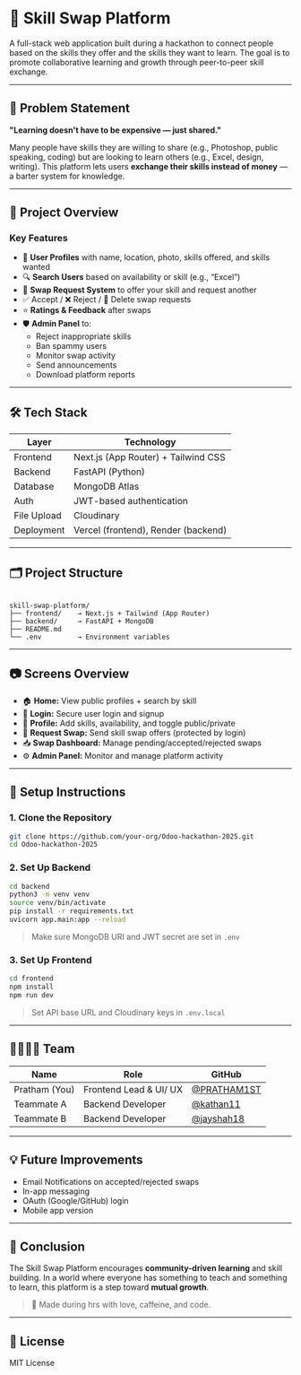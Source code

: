 # 🔁 Skill Swap Platform

A full-stack web application built during a hackathon to connect people based on the skills they offer and the skills they want to learn. The goal is to promote collaborative learning and growth through peer-to-peer skill exchange.

---

## 🧠 Problem Statement

**"Learning doesn't have to be expensive — just shared."**

Many people have skills they are willing to share (e.g., Photoshop, public speaking, coding) but are looking to learn others (e.g., Excel, design, writing). This platform lets users **exchange their skills instead of money** — a barter system for knowledge.

---

## 🚀 Project Overview

### Key Features
- 🧑 **User Profiles** with name, location, photo, skills offered, and skills wanted
- 🔍 **Search Users** based on availability or skill (e.g., “Excel”)
- 🔄 **Swap Request System** to offer your skill and request another
- ✅ Accept / ❌ Reject / 🔁 Delete swap requests
- ⭐ **Ratings & Feedback** after swaps
- 🛡️ **Admin Panel** to:
  - Reject inappropriate skills
  - Ban spammy users
  - Monitor swap activity
  - Send announcements
  - Download platform reports

---

## 🛠️ Tech Stack

| Layer       | Technology                  |
|------------|-----------------------------|
| Frontend   | Next.js (App Router) + Tailwind CSS |
| Backend    | FastAPI (Python)             |
| Database   | MongoDB Atlas                |
| Auth       | JWT-based authentication     |
| File Upload| Cloudinary                   |
| Deployment | Vercel (frontend), Render (backend) |

---

## 🗂️ Project Structure

```

skill-swap-platform/
├── frontend/    → Next.js + Tailwind (App Router)
├── backend/     → FastAPI + MongoDB
├── README.md
└── .env         → Environment variables

````

---

## 📷 Screens Overview

- 🏠 **Home:** View public profiles + search by skill
- 🔐 **Login:** Secure user login and signup
- 👤 **Profile:** Add skills, availability, and toggle public/private
- 🔄 **Request Swap:** Send skill swap offers (protected by login)
- 📥 **Swap Dashboard:** Manage pending/accepted/rejected swaps
- ⚙️ **Admin Panel:** Monitor and manage platform activity

---

## 📌 Setup Instructions

### 1. Clone the Repository
```bash
git clone https://github.com/your-org/Odoo-hackathon-2025.git
cd Odoo-hackathon-2025
````

### 2. Set Up Backend

```bash
cd backend
python3 -m venv venv
source venv/bin/activate
pip install -r requirements.txt
uvicorn app.main:app --reload
```

> Make sure MongoDB URI and JWT secret are set in `.env`

### 3. Set Up Frontend

```bash
cd frontend
npm install
npm run dev
```

> Set API base URL and Cloudinary keys in `.env.local`

---

## 👨‍👩‍👧‍👦 Team

| Name          | Role              | GitHub                                       |
| ------------- | ----------------- | -------------------------------------------- |
| Pratham (You) | Frontend Lead  & UI/ UX    | [@PRATHAM1ST](https://github.com/PRATHAM1ST) |
| Teammate A    | Backend Developer | [@kathan11](https://github.com/kathan11)     |
| Teammate B    |Backend Developer     | [@jayshah18](https://github.com/jayshah18)     |

---

## 💡 Future Improvements

* Email Notifications on accepted/rejected swaps
* In-app messaging
* OAuth (Google/GitHub) login
* Mobile app version

---

## 🏁 Conclusion

The Skill Swap Platform encourages **community-driven learning** and skill building. In a world where everyone has something to teach and something to learn, this platform is a step toward **mutual growth**.

> 🚨 Made during hrs with love, caffeine, and code.

---

## 📃 License

MIT License

